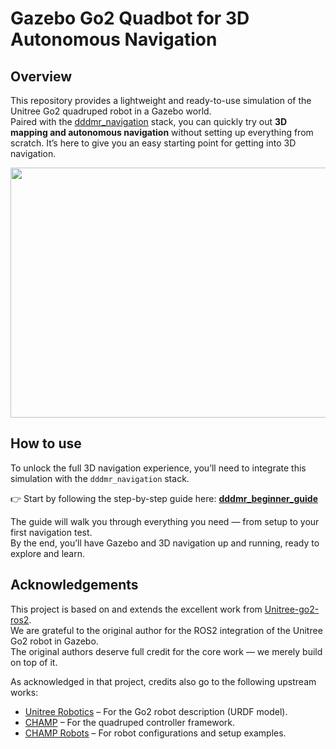# Gazebo Go2 Quadbot for 3D Autonomous Navigation

## Overview
This repository provides a lightweight and ready-to-use simulation of the Unitree Go2 quadruped robot in a Gazebo world.  
Paired with the [dddmr_navigation](https://github.com/dfl-rlab/dddmr_navigation) stack,  you can quickly try out **3D mapping and autonomous navigation** without setting up everything from scratch.  It’s here to give you an easy starting point for getting into 3D navigation.



<p align='center'>
    <img src="https://github.com/dfl-rlab/dddmr_documentation_materials/blob/main/gazebo_3d_navigation/quad_3d_nav_gz_.gif" width="800" height="400"/>
</p>

## How to use
To unlock the full 3D navigation experience, you’ll need to integrate this simulation with the `dddmr_navigation` stack.  

👉 Start by following the step-by-step guide here:  [**dddmr_beginner_guide**](https://github.com/dfl-rlab/dddmr_navigation/tree/main/src/dddmr_beginner_guide)  

The guide will walk you through everything you need — from setup to your first navigation test.  
By the end, you’ll have Gazebo and 3D navigation up and running, ready to explore and learn.


## Acknowledgements

This project is based on and extends the excellent work from [Unitree-go2-ros2](https://github.com/anujjain-dev/unitree-go2-ros2).  
We are grateful to the original author for the ROS2 integration of the Unitree Go2 robot in Gazebo.  
The original authors deserve full credit for the core work — we merely build on top of it.

As acknowledged in that project, credits also go to the following upstream works:
* [Unitree Robotics](https://github.com/unitreerobotics/unitree_ros) – For the Go2 robot description (URDF model).  
* [CHAMP](https://github.com/chvmp/champ) – For the quadruped controller framework.  
* [CHAMP Robots](https://github.com/chvmp/robots) – For robot configurations and setup examples.  


